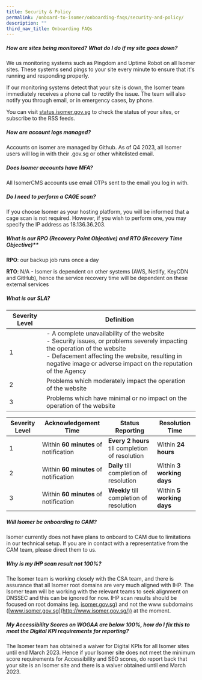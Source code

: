 ```yaml
---
title: Security & Policy
permalink: /onboard-to-isomer/onboarding-faqs/security-and-policy/
description: ""
third_nav_title: Onboarding FAQs
---
```

##### How are sites being monitored? What do I do if my site goes down?

We us monitoring systems such as Pingdom and Uptime Robot on all Isomer sites. These systems send pings to your site every minute to ensure that it's running and responding properly.

If our monitoring systems detect that your site is down, the Isomer team immediately receives a phone call to rectify the issue. The team will also notify you through email, or in emergency cases, by phone.

You can visit [status.isomer.gov.sg](https://status.isomer.gov.sg/) to check the status of your sites, or subscribe to the RSS feeds.

##### How are account logs managed?

Accounts on isomer are managed by Github. As of Q4 2023, all Isomer users will log in with their .gov.sg or other whitelisted email. 

##### Does Isomer accounts have MFA?
All IsomerCMS accounts use email OTPs sent to the email you log in with.

##### Do I need to perform a CAGE scan?
If you choose Isomer as your hosting platform, you will be informed that a cage scan is not required. However, if you wish to perform one, you may specify the IP address as 18.136.36.203.

##### What is our RPO (Recovery Point Objective) and RTO (Recovery Time Objective)**

**RPO**: our backup job runs once a day

**RTO**: N/A - Isomer is dependent on other systems (AWS, Netlify, KeyCDN and GitHub), hence the service recovery time will be dependent on these external services

##### What is our SLA?
|Severity Level|Definition|
|-|-|
|1|- A complete unavailability of the website <br> - Security issues, or problems severely impacting the operation of the website <br> - Defacement affecting the website, resulting in negative image or adverse impact on the reputation of the Agency
|2|Problems which moderately impact the operation of the website|
|3|Problems which have minimal or no impact on the operation of the website|


|Severity Level|Acknowledgement Time|Status Reporting|Resolution Time|
|-|-|-|-|
|1|Within **60 minutes** of notification|**Every 2 hours** till completion of resolution|Within **24 hours**|
|2|Within **60 minutes** of notification|**Daily** till completion of resolution|Within **3 working days**|
|3|Within **60 minutes** of notification|**Weekly** till completion of resolution|Within **5 working days**|


##### Will Isomer be onboarding to CAM?

Isomer currently does not have plans to onboard to CAM due to limitations in our technical setup. If you are in contact with a representative from the CAM team, please direct them to us.

##### Why is my IHP scan result not 100%?

The Isomer team is working closely with the CSA team, and there is assurance that all Isomer root domains are very much aligned with IHP. The Isomer team will be working with the relevant teams to seek alignment on DNSSEC and this can be ignored for now. IHP scan results should be focused on root domains (eg. [isomer.gov.sg](http://isomer.gov.sg/)) and not the www subdomains ([www.isomer.gov.sg](http://www.isomer.gov.sg/)) at the moment.

##### My Accessibility Scores on WOGAA are below 100%, how do I fix this to meet the Digital KPI requirements for reporting?

The Isomer team has obtained a waiver for Digital KPIs for all Isomer sites until end March 2023. Hence if your Isomer site does not meet the minimum score requirements for Accessibility and SEO scores, do report back that your site is an Isomer site and there is a waiver obtained until end March 2023.